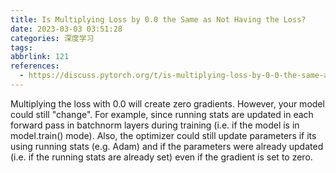 ```yaml
---
title: Is Multiplying Loss by 0.0 the Same as Not Having the Loss?
date: 2023-03-03 03:51:28
categories: 深度学习
tags:
abbrlink: 121
references:
  - https://discuss.pytorch.org/t/is-multiplying-loss-by-0-0-the-same-as-not-having-the-loss/165078
---
```

Multiplying the loss with 0.0 will create zero gradients. However, your model could still "change". For example, since running stats are updated in each forward pass in batchnorm layers during training (i.e. if the model is in model.train() mode). Also, the optimizer could still update parameters if its using running stats (e.g. Adam) and if the parameters were already updated (i.e. if the running stats are already set) even if the gradient is set to zero.
